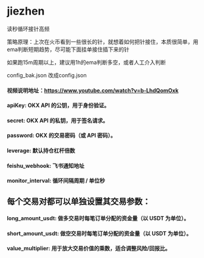 # jiezhen
读秒循环接针高频

策略原理：上次在火币看到一些很长的针，就想着如何把针接住，本质很简单，用ema判断短期趋势，尽可能下面挂单接住插下来的针

如果跑15m周期以上，建议用1h的ema判断多空，或者人工介入判断


config_bak.json  改成config.json

#### 视频说明地址：https://www.youtube.com/watch?v=b-LhdQomOxk
 
#### apiKey: OKX API 的公钥，用于身份验证。
#### secret: OKX API 的私钥，用于签名请求。
#### password: OKX 的交易密码（或 API 密码）。
#### leverage: 默认持仓杠杆倍数
#### feishu_webhook: 飞书通知地址
#### monitor_interval: 循环间隔周期 / 单位秒


## 每个交易对都可以单独设置其交易参数：
#### long_amount_usdt: 做多交易时每笔订单分配的资金量（以 USDT 为单位）。
#### short_amount_usdt: 做空交易时每笔订单分配的资金量（以 USDT 为单位）。
#### value_multiplier: 用于放大交易价值的乘数，适合调整风险/回报比。